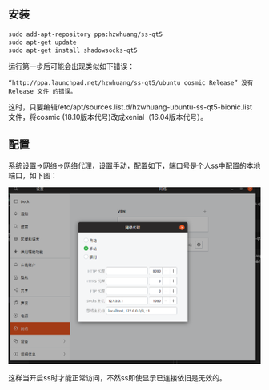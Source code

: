 ## 安装

```
sudo add-apt-repository ppa:hzwhuang/ss-qt5
sudo apt-get update
sudo apt-get install shadowsocks-qt5 
```

运行第一步后可能会出现类似如下错误：
```
“http://ppa.launchpad.net/hzwhuang/ss-qt5/ubuntu cosmic Release” 没有 Release 文件 的错误。
```

这时，只要编辑/etc/apt/sources.list.d/hzwhuang-ubuntu-ss-qt5-bionic.list 文件，将cosmic (18.10版本代号)改成xenial（16.04版本代号）。

## 配置
系统设置->网络->网络代理，设置手动，配置如下，端口号是个人ss中配置的本地端口，如下图：

![](images/2018-11-22-23-39-52.png)

这样当开启ss时才能正常访问，不然ss即使显示已连接依旧是无效的。